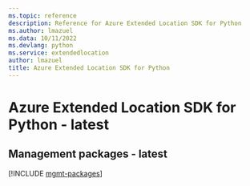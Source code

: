 ```yaml
---
ms.topic: reference
description: Reference for Azure Extended Location SDK for Python
ms.author: lmazuel
ms.data: 10/11/2022
ms.devlang: python
ms.service: extendedlocation
author: lmazuel
title: Azure Extended Location SDK for Python
---
```

# Azure Extended Location SDK for Python - latest

## Management packages - latest
[!INCLUDE [mgmt-packages](extended-location-mgmt-index.md)]